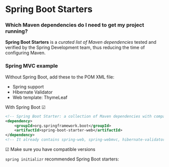 # Spring Boot Starters

### Which Maven dependencies do I need to get my project running?

**Spring Boot Starters** is a _curated list of Maven dependencies_ tested and verified
by the Spring Development team, thus reducing the time of configuring Maven.

### Spring MVC example

Without Spring Boot, add these to the POM XML file:
- Spring support
- Hibernate Validator
- Web template: ThymeLeaf

With Spring Boot &#x2611;
```xml
<!-- Spring Boot Starter: a collection of Maven dependencies with compatible versions-->
<dependency>
    <groupId>org.springframework.boot</groupId>
    <artifactId>spring-boot-starter-web</artifactId>
</dependency>
<!-- It already contains spring-web, spring-webmvc, hibernate-validator, json, tomcat, etc... -->
```

&#x2611; Make sure you have compatible versions

```spring initializr``` recommended Spring Boot starters:

